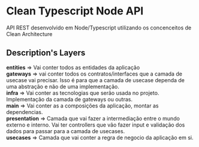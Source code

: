 # Clean Typescript Node API
API REST desenvolvido em Node/Typescript utilizando os concenceitos de Clean Architecture

## Description's Layers
 
<b>entities</b> => Vai conter todos as entidades da aplicação </br>
<b>gateways</b> => vai conter todos os contratos/interfaces que a camada de usecase vai precisar. Isso é para que a camada de usecase dependa de uma abstração e não de uma implementação.</br>
<b>infra</b> => Vai conter as tecnologias que serão usada no projeto. Implementação da camada de gateways ou outras.</br>
<b>main</b> => Vai conter as a composições da aplicação, montar as dependencias.</br>
<b>presentation</b> => Camada que vai fazer a intermediação entre o mundo externo e interno. Vai ter controllers que vão fazer input e validação dos dados para passar para a camada de usecases.</br>
<b>usecases</b> => Camada que vai conter a regra de negocio da aplicação em si.